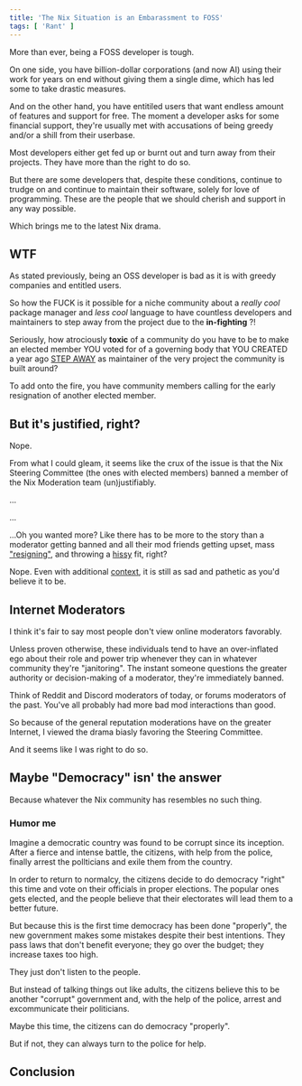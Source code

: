 ```yaml
---
title: 'The Nix Situation is an Embarassment to FOSS'
tags: [ 'Rant' ]
---
```


More than ever, being a FOSS developer is tough.

On one side, you have billion-dollar corporations (and now AI) using their work for years on end without giving them a single dime, which has led some to take drastic measures.

And on the other hand, you have entitiled users that want endless amount of features and support for free.
The moment a developer asks for some financial support, they're usually met with accusations of being greedy and/or a shill from their userbase.

Most developers either get fed up or burnt out and turn away from their projects.
They have more than the right to do so.

But there are some developers that, despite these conditions, continue to trudge on and continue to maintain their software, solely for love of programming.
These are the people that we should cherish and support in any way possible.

Which brings me to the latest Nix drama.

## WTF

As stated previously, being an OSS developer is bad as it is with greedy companies and entitled users.

So how the FUCK is it possible for a niche community about a *really cool* package manager and *less cool* language to have countless developers and maintainers to step away from the project due to the **in-fighting** ?!

Seriously, how atrociously **toxic** of a community do you have to be to make an elected member YOU voted for of a governing body that YOU CREATED a year ago [STEP AWAY](https://discourse.nixos.org/t/stepping-down-from-the-nix-team/70203) as maintainer of the very project the community is built around?

To add onto the fire, you have community members calling for the early resignation of another elected member.

## But it's justified, right?

Nope.

From what I could gleam, it seems like the crux of the issue is that the Nix Steering Committee (the ones with elected members) banned a member of the Nix Moderation team (un)justifiably.

...

...

...Oh you wanted more?
Like there has to be more to the story than a moderator getting banned and all their mod friends getting upset, mass ["resigning"](https://discourse.nixos.org/t/a-statement-from-members-of-the-moderation-team/69828), and throwing a [hissy](https://web.archive.org/web/20251002091458/https://discourse.nixos.org/t/stepping-down-from-the-nix-team/70203) fit, right?

Nope.
Even with additional [context](https://web.archive.org/web/20251003061345/https://discourse.nixos.org/t/the-sc-prepared-to-lie-to-us-and-what-we-can-do-about-it-whistleblow/70103), it is still as sad and pathetic as you'd believe it to be.

## Internet Moderators

I think it's fair to say most people don't view online moderators favorably.

Unless proven otherwise, these individuals tend to have an over-inflated ego about their role and power trip whenever they can in whatever community they're "janitoring". 
The instant someone questions the greater authority or decision-making of a moderator, they're immediately banned.

Think of Reddit and Discord moderators of today, or forums moderators of the past.
You've all probably had more bad mod interactions than good.

So because of the general reputation moderations have on the greater Internet, I viewed the drama biasly favoring the Steering Committee.

And it seems like I was right to do so.

## Maybe "Democracy" isn' the answer

Because whatever the Nix community has resembles no such thing.

### Humor me

Imagine a democratic country was found to be corrupt since its inception.
After a fierce and intense battle, the citizens, with help from the police, finally arrest the pollticians and exile them from the country.

In order to return to normalcy, the citizens decide to do democracy "right" this time and vote on their officials in proper elections.
The popular ones gets elected, and the people believe that their electorates will lead them to a better future.

But because this is the first time democracy has been done "properly", the new government makes some mistakes despite their best intentions.
They pass laws that don't benefit everyone; they go over the budget; they increase taxes too high.

They just don't listen to the people.

But instead of talking things out like adults, the citizens believe this to be another "corrupt" government and, with the help of the police, arrest and excommunicate their politicians.

Maybe this time, the citizens can do democracy "properly".

But if not, they can always turn to the police for help.

## Conclusion
